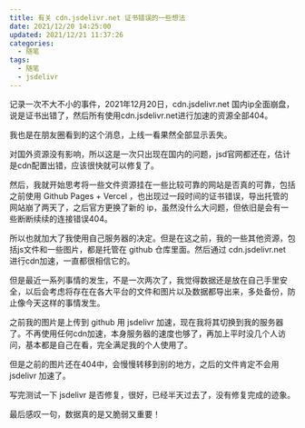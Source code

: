 ```yaml
---
title: 有关 cdn.jsdelivr.net 证书错误的一些想法
date: 2021/12/20 14:25:00
updated: 2021/12/21 11:37:26
categories: 
  - 随笔
tags: 
  - 随笔
  - jsdelivr
---
```



记录一次不大不小的事件，2021年12月20日，cdn.jsdelivr.net 国内ip全面崩盘，说是证书出错了，然后所有使用cdn.jsdelivr.net进行加速的资源全部404。

我也是在朋友圈看到的这个消息，上线一看果然全部显示丢失。

对国外资源没有影响，所以这是一次只出现在国内的问题，jsd官网都还在，估计是cdn配置出错，应该很快就可以修复了。

然后，我就开始思考将一些文件资源挂在一些比较可靠的网站是否真的可靠，包括之前使用 Github Pages + Vercel ，也出现过一段时间的证书错误，导出托管的网站崩了两天了，之后官方更换了新的 ip，虽然没什么大问题，但依旧是会有一些断断续续的连接错误404。

所以也就加大了我使用自己服务器的决定。但是在这之前，我的一些其他资源，包括js文件和一些图片，都是托管在 github 仓库里面。然后通过 cdn.jsdelivr.net 进行cdn加速，一直都很相信它的。

但是最近一系列事情的发生，不是一次两次了，我觉得数据还是放在自己手里安全，以后会考虑将存在在各大平台的文件和图片以及数据都导出来，多处备份，防止像今天这样的事情发生。

之前我的图片是上传到 github 用 jsdelivr 加速，现在我将其切换到我的服务器了。不再使用任何cdn加速，本身服务器的速度也够了，再加上平时没几个人访问，基本都是自己在看，完全满足我的个人使用了。

但是之前的图片还在404中，会慢慢转移到别的地方，之后的文件肯定不会用jsdelivr 加速了。

写完测试一下 jsdelivr 是否修复，很好，已经半天过去了，没有修复完成的迹象。

最后感叹一句，数据真的是又脆弱又重要！

